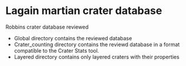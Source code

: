 # Lagain martian crater database
Robbins crater database reviewed

- Global directory contains the reviewed database
- Crater_counting directory contains the reviewd database in a format compatible to the Crater Stats tool.
- Layered directory contains only layered craters with their properties
